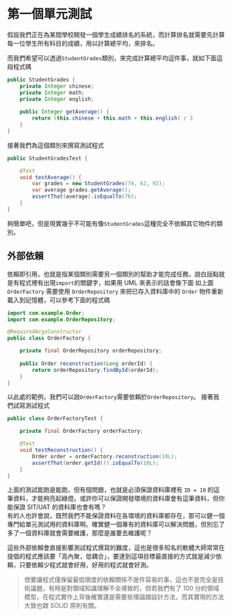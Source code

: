# 第一個單元測試

假設我們正在為某間學校開發一個學生成績排名的系統，而計算排名就需要先計算每一位學生所有科目的成績，用以計算總平均，來排名。

而我們希望可以透過``StudentGrades``類別，來完成計算總平均這件事，就如下面這段程式碼

```Java
public StudentGrades {
    private Integer chinese;
    private Integer math;
    private Integer english;
    
    public Integer getAverage() {
        return (this.chinese + this.math + this.english) / 3
    }
}
```

接著我們為這個類別來撰寫測試程式

```Java
public StudentGradesTest {

    @Test
    void testAverage() {
        var grades = new StudentGrades(74, 62, 92);
        var average grades.getAverage();
        assertThat(average).isEqualTo(76);
    }
}
```

夠簡單吧，但是現實幾乎不可能有像``StudentGrades``這種完全不依賴其它物件的類別。

## 外部依賴

依賴即引用，也就是指某個類別需要另一個類別的幫助才能完成任務，說白話點就是有程式裡有出現``import``的關鍵字，如果用 UML
來表示的話會像下圖
如上圖 ``OrderFactory`` 需要使用 `OrderRepository` 來把已存入資料庫中的 `Order` 物件重新載入到記憶體，可以參考下面的程式碼

```Java
import com.example.Order;
import com.example.OrderRepository;

@RequiredArgsConstructor
public class OrderFactory {

    private final OrderRepository orderRepository;
    
    public Order reconstruction(Long orderId) {
        return orderRepository.findById(orderId);
    }
}
```

以此處的範例，我們可以說``OrderFactory``需要依賴於`OrderRepository`。
接著我們試寫測試程式

```Java
public class OrderFactoryTest {

    private final OrderFactory orderFactory;

    @Test
    void testReconstruction() {
        Order order = orderFactory.reconstruction(10L);
        assertThat(order.getId()).isEqualTo(10L);
    }
}
```

上面的測試能跑是能跑，但有個問題，也就是必須保證資料庫裡有 `ID = 10` 的這筆資料，才能夠亮起綠燈。或許你可以保證開發環境的資料庫會有這筆資料，但你能保證
SIT/UAT 的資料庫也會有嗎？<br/>
有的人也許會說，既然我們不能保證資料在各環境的資料庫都存在，那可以健一個專門給單元測試用的資料庫啊。確實健一個專有的資料庫可以解決問題，但別忘了多了一個資料庫就會需要維護，那麼是誰要去維護呢？

這些外部依賴會直接影響測試程式撰寫的難度，這也是很多知名的軟體大師常常在提倡的程式應該要「高內聚，低耦合」，要達到這項目標最直接的方式就是減少依賴，只要依賴少程式就會好用，好用的程式就會好測。

> 想要讓程式僅保留最低限度的依賴關係不是件容易的事，這也不是完全是技術議題，有時是對領域知識理解不全導致的，但若我們有了
> 100 分的領域模型，在程式實作上背後確實還是需要些理論跟設計方法，而其實現的方法大致也跟 SOLID 原則有關。
